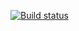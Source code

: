 [![Build status](https://ci.appveyor.com/api/projects/status/e8ski0i9ebyi8opw?svg=true)](https://ci.appveyor.com/project/Juliyap2887/api-ci)